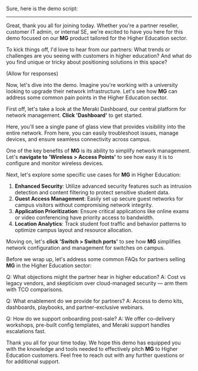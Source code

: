 Sure, here is the demo script:

---

Great, thank you all for joining today. Whether you're a partner reseller, customer IT admin, or internal SE, we're excited to have you here for this demo focused on our **MG** product tailored for the Higher Education sector.

To kick things off, I'd love to hear from our partners: What trends or challenges are you seeing with customers in higher education? And what do you find unique or tricky about positioning solutions in this space?

(Allow for responses)

Now, let's dive into the demo. Imagine you're working with a university looking to upgrade their network infrastructure. Let's see how **MG** can address some common pain points in the Higher Education sector.

First off, let's take a look at the Meraki Dashboard, our central platform for network management. **Click 'Dashboard'** to get started.

Here, you'll see a single pane of glass view that provides visibility into the entire network. From here, you can easily troubleshoot issues, manage devices, and ensure seamless connectivity across campus.

One of the key benefits of **MG** is its ability to simplify network management. Let's **navigate to 'Wireless > Access Points'** to see how easy it is to configure and monitor wireless devices.

Next, let's explore some specific use cases for **MG** in Higher Education:
1. **Enhanced Security**: Utilize advanced security features such as intrusion detection and content filtering to protect sensitive student data.
2. **Guest Access Management**: Easily set up secure guest networks for campus visitors without compromising network integrity.
3. **Application Prioritization**: Ensure critical applications like online exams or video conferencing have priority access to bandwidth.
4. **Location Analytics**: Track student foot traffic and behavior patterns to optimize campus layout and resource allocation.

Moving on, let's **click 'Switch > Switch ports'** to see how **MG** simplifies network configuration and management for switches on campus.

Before we wrap up, let's address some common FAQs for partners selling **MG** in the Higher Education sector:

Q: What objections might the partner hear in higher education?
A: Cost vs legacy vendors, and skepticism over cloud-managed security — arm them with TCO comparisons.

Q: What enablement do we provide for partners?
A: Access to demo kits, dashboards, playbooks, and partner-exclusive webinars.

Q: How do we support onboarding post-sale?
A: We offer co-delivery workshops, pre-built config templates, and Meraki support handles escalations fast.

Thank you all for your time today. We hope this demo has equipped you with the knowledge and tools needed to effectively pitch **MG** to Higher Education customers. Feel free to reach out with any further questions or for additional support.